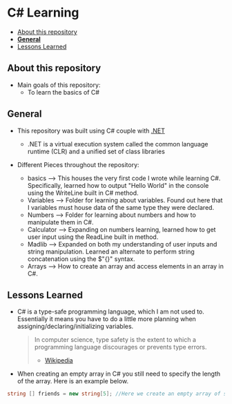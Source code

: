 # C# Learning <!-- omit in toc -->

- [About this repository](#about-this-repository)
- [**General**](#general)
- [Lessons Learned](#lessons-learned)
  
## About this repository
* Main goals of this repository:
  * To learn the basics of C#

## **General**
* This repository was built using C# couple with [.NET](https://docs.microsoft.com/en-us/dotnet/csharp/getting-started/)
  * .NET is a virtual execution system called the common language runtime (CLR) and a unified set of class libraries
  
* Different Pieces throughout the repository:
  * basics --> This houses the very first code I wrote while learning C#. Specifically, learned how to output "Hello World" in the console using the WriteLine built in C# method.
  * Variables --> Folder for learning about variables. Found out here that I variables must house data of the same type they were declared.
  * Numbers --> Folder for learning about numbers and how to manipulate them in C#.
  * Calculator --> Expanding on numbers learning, learned how to get user input using the ReadLine built in method.
  * Madlib --> Expanded on both my understanding of user inputs and string manipulation. Learned an alternate to perform string concatenation using the $"{}" syntax.
  * Arrays --> How to create an array and access elements in an array in C#.

## Lessons Learned
* C# is a type-safe programming language, which I am not used to. Essentially it means you have to do a little more planning when assigning/declaring/initializing variables.
  > In computer science, type safety is the extent to which a programming language discourages or prevents type errors.
  > - [Wikipedia](https://en.wikipedia.org/wiki/Type_safety)

* When creating an empty array in C# you still need to specify the length of the array. Here is an example below.
```C#
string [] friends = new string[5]; //Here we create an empty array of strings with a length 5
```
